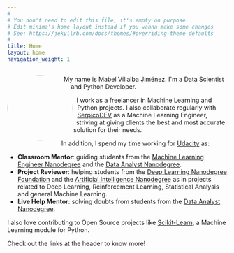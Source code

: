 ```yaml
---
#
# You don't need to edit this file, it's empty on purpose.
# Edit minima's home layout instead if you wanna make some changes
# See: https://jekyllrb.com/docs/themes/#overriding-theme-defaults
#
title: Home
layout: home
navigation_weight: 1
---
```


<img class="profile-img" src="../img/photo_small.jpg">

<style>
.profile-img{
	shape-outside: circle(50%);
	clip-path: circle(50%);
	height: 150px;
	width:150px; 
	border-radius: 50%;
	float:left;
	margin-right: 10px;
	margin-bottom: 10px;
}
.nothing a:link {
   color:inherit;
}
</style>


My name is Mabel Villalba Jiménez. I'm a Data Scientist and Python Developer.

I work as a freelancer in Machine Learning and Python projects. I also collaborate regularly with [SerpicoDEV](http://serpicodev.com/) as a Machine Learning Engineer, striving at giving clients the best and most accurate solution for their needs.

In addition, I spend my time working for [Udacity](https://www.udacity.com/) as:

- **Classroom Mentor**: guiding students from the [Machine Learning Engineer Nanodegree](https://www.udacity.com/course/machine-learning-engineer-nanodegree--nd009) and the [Data Analyst Nanodegree](https://www.udacity.com/course/data-analyst-nanodegree--nd002).
- **Project Reviewer**: helping students from the [Deep Learning Nanodegree Foundation](https://www.udacity.com/course/deep-learning-nanodegree-foundation--nd101) and the [Artificial Intelligence Nanodegree](https://www.udacity.com/course/artificial-intelligence-nanodegree--nd889) as in projects related to Deep Learning, Reinforcement Learning, Statistical Analysis and general Machine Learning.
- **Live Help Mentor**: solving doubts from students from the [Data Analyst Nanodegree](https://www.udacity.com/course/data-analyst-nanodegree--nd002).

I also love contributing to Open Source projects like [Scikit-Learn](ttps://github.com/mabelvj/scikit-learn), a Machine Learning module for Python.

Check out the links at the header to know more!




